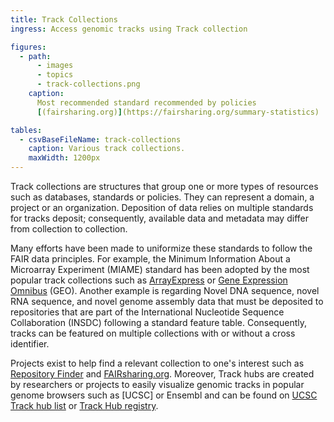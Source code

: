 ```yaml
---
title: Track Collections
ingress: Access genomic tracks using Track collection

figures:
  - path:
      - images
      - topics
      - track-collections.png
    caption:
      Most recommended standard recommended by policies
      [(fairsharing.org)](https://fairsharing.org/summary-statistics)

tables:
  - csvBaseFileName: track-collections
    caption: Various track collections.
    maxWidth: 1200px
---
```


Track collections are structures that group one or more types of resources such as databases,
standards or policies. They can represent a domain, a project or an organization. Deposition of data
relies on multiple standards for tracks deposit; consequently, available data and metadata may
differ from collection to collection.

Many efforts have been made to uniformize these standards to follow the FAIR data principles. For
example, the Minimum Information About a Microarray Experiment (MIAME) standard has been adopted by
the most popular track collections such as [ArrayExpress](https://www.ebi.ac.uk/arrayexpress/) or
[Gene Expression Omnibus](https://www.ncbi.nlm.nih.gov/geo/) (GEO). Another example is regarding
Novel DNA sequence, novel RNA sequence, and novel genome assembly data that must be deposited to
repositories that are part of the International Nucleotide Sequence Collaboration (INSDC) following
a standard feature table. Consequently, tracks can be featured on multiple collections with or
without a cross identifier.

Projects exist to help find a relevant collection to one's interest such as
[Repository Finder](https://repositoryfinder.datacite.org) and
[FAIRsharing.org](https://fairsharing.org). Moreover, Track hubs are created by researchers or
projects to easily visualize genomic tracks in popular genome browsers such as [UCSC] or Ensembl and
can be found on
[UCSC Track hub list](http://genome.ucsc.edu/cgi-bin/hgHubConnect?redirect=manual&source=genome.ucsc.edu)
or [Track Hub registry](https://www.trackhubregistry.org).
